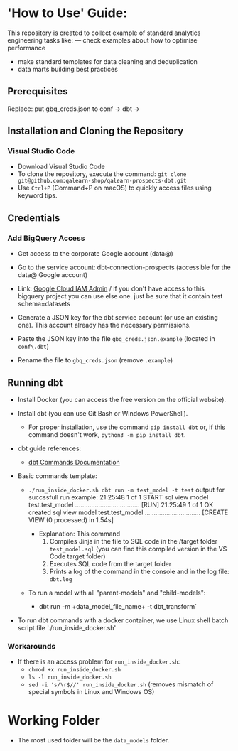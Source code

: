# 'How to Use' Guide:

This repository is created to collect example of standard analytics engineering tasks like:
— check examples about how to optimise performance
- make standard templates for data cleaning and deduplication
- data marts building best practices


## Prerequisites

Replace:
put gbq_creds.json to conf -> dbt ->


## Installation and Cloning the Repository

### Visual Studio Code

- Download Visual Studio Code
- To clone the repository, execute the command: `git clone git@github.com:qalearn-shop/qalearn-prospects-dbt.git`
- Use `Ctrl+P` (Command+P on macOS) to quickly access files using keyword tips.

## Credentials

### Add BigQuery Access

- Get access to the corporate Google account (data@)
- Go to the service account: dbt-connection-prospects (accessible for the data@ Google account)
- Link: [Google Cloud IAM Admin](https://console.cloud.google.com/iam-admin/serviceaccounts/details/115993050948348682423/keys?hl=en&project=qalearn-prospects) / if you don't have access to this bigquery project you can use else one. just be sure that it contain test schema=datasets

- Generate a JSON key for the dbt service account (or use an existing one). This account already has the necessary permissions.
- Paste the JSON key into the file `gbq_creds.json.example` (located in `conf\.dbt`)
- Rename the file to `gbq_creds.json` (remove `.example`)

## Running dbt

- Install Docker (you can access the free version on the official website).
- Install dbt (you can use Git Bash or Windows PowerShell).
  - For proper installation, use the command `pip install dbt` or, if this command doesn't work, `python3 -m pip install dbt`.
- dbt guide references:
  - [dbt Commands Documentation](https://docs.getdbt.com/reference/dbt-commands)
- Basic commands template:

  - `./run_inside_docker.sh dbt run -m test_model -t test`
        output for succssfull run example:
            21:25:48  1 of 1 START sql view model test.test_model .................................... [RUN]
            21:25:49  1 of 1 OK created sql view model test.test_model ............................... [CREATE VIEW (0 processed) in 1.54s]

    - Explanation: This command
      1. Compiles Jinja in the file to SQL code in the /target folder `test_model.sql` (you can find this compiled version in the VS Code target folder)
      2. Executes SQL code from the target folder
      3. Prints a log of the command in the console and in the log file: `dbt.log`
  - To run a model with all "parent-models" and "child-models":
    - dbt run -m +data_model_file_name+ -t dbt_transform`

- To run dbt commands with a docker container, we use Linux shell batch script file './run_inside_docker.sh'


### Workarounds

- If there is an access problem for `run_inside_docker.sh`:
  - `chmod +x run_inside_docker.sh`
  - `ls -l run_inside_docker.sh`
  - `sed -i 's/\r$//' run_inside_docker.sh` (removes mismatch of special symbols in Linux and Windows OS)

# Working Folder

- The most used folder will be the `data_models` folder.



